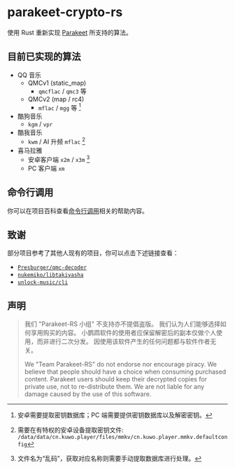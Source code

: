 # parakeet-crypto-rs

使用 Rust 重新实现 [Parakeet][project_parakeet] 所支持的算法。

## 目前已实现的算法

- QQ 音乐
  - QMCv1 (static_map)
    - `qmcflac` / `qmc3` 等
  - QMCv2 (map / rc4)
    - `mflac` / `mgg` 等 [^qm_mflac]
- 酷狗音乐
  - `kgm` / `vpr`
- 酷我音乐
  - `kwm` / AI 升频 `mflac` [^kuwo_mflac]
- 喜马拉雅
  - 安卓客户端 `x2m` / `x3m` [^x3m]
  - PC 客户端 `xm`

[^qm_mflac]: 安卓需要提取密钥数据库；PC 端需要提供密钥数据库以及解密密钥。
[^kuwo_mflac]: 需要在有特权的安卓设备提取密钥文件: `/data/data/cn.kuwo.player/files/mmkv/cn.kuwo.player.mmkv.defaultconfig`
[^x3m]: 文件名为“乱码”，获取对应名称则需要手动提取数据库进行处理。

## 命令行调用

你可以在项目百科查看[命令行调用][wiki_cli]相关的帮助内容。

## 致谢

部分项目参考了其他人现有的项目，你可以点击下述链接查看：

- [`Presburger/qmc-decoder`](https://github.com/Presburger/qmc-decoder)
- [`nukemiko/libtakiyasha`](https://github.com/nukemiko/libtakiyasha)
- [`unlock-music/cli`](https://github.com/unlock-music/cli)

## 声明

> 我们 "Parakeet-RS 小组" 不支持亦不提倡盗版。
> 我们认为人们能够选择如何享用购买的内容。
> 小鹦鹉软件的使用者应保留解密后的副本仅做个人使用，而非进行二次分发。
> 因使用该软件产生的任何问题都与软件作者无关。
>
> We "Team Parakeet-RS" do not endorse nor encourage piracy.
> We believe that people should have a choice when consuming purchased content.
> Parakeet users should keep their decrypted copies for private use, not to re-distribute them.
> We are not liable for any damage caused by the use of this software.

[project_parakeet]: https://github.com/jixunmoe/parakeet

[wiki_cli]: https://github.com/parakeet-rs/parakeet-crypto-rs/wiki/%E5%91%BD%E4%BB%A4%E8%A1%8C%E8%B0%83%E7%94%A8
